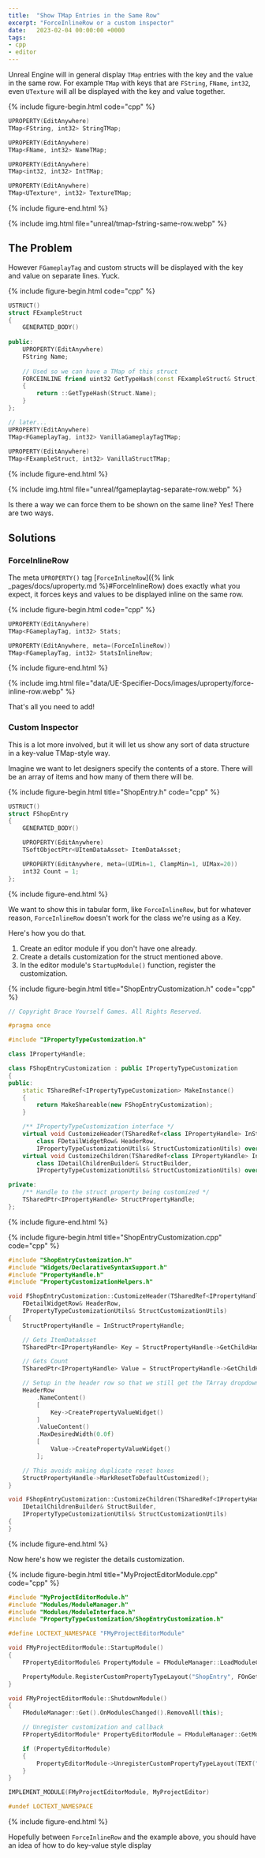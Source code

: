 ```yaml
---
title:  "Show TMap Entries in the Same Row"
excerpt: "ForceInlineRow or a custom inspector"
date:   2023-02-04 00:00:00 +0000
tags:
- cpp
- editor
---
```


Unreal Engine will in general display `TMap` entries with the key and the value
in the same row. For example `TMap` with keys that are `FString`, `FName`,
`int32`, even `UTexture` will all be displayed with the key and value together.

{%
include figure-begin.html
code="cpp"
%}
```cpp
UPROPERTY(EditAnywhere)
TMap<FString, int32> StringTMap;

UPROPERTY(EditAnywhere)
TMap<FName, int32> NameTMap;

UPROPERTY(EditAnywhere)
TMap<int32, int32> IntTMap;

UPROPERTY(EditAnywhere)
TMap<UTexture*, int32> TextureTMap;
```
{%
include figure-end.html
%}


{%
include img.html
file="unreal/tmap-fstring-same-row.webp"
%}

## The Problem

However `FGameplayTag` and custom structs will be displayed with the key and
value on separate lines. Yuck.

{%
include figure-begin.html
code="cpp"
%}
```cpp
USTRUCT()
struct FExampleStruct
{
	GENERATED_BODY()
	
public:
	UPROPERTY(EditAnywhere)
	FString Name;
	
	// Used so we can have a TMap of this struct
	FORCEINLINE friend uint32 GetTypeHash(const FExampleStruct& Struct)
	{
		return ::GetTypeHash(Struct.Name);
	}
};

// later...
UPROPERTY(EditAnywhere)
TMap<FGameplayTag, int32> VanillaGameplayTagTMap;
	
UPROPERTY(EditAnywhere)
TMap<FExampleStruct, int32> VanillaStructTMap;
```
{%
include figure-end.html
%}

{%
include img.html
file="unreal/fgameplaytag-separate-row.webp"
%}

Is there a way we can force them to be shown on the same line? Yes! There are
two ways.

## Solutions

### ForceInlineRow

The meta `UPROPERTY()` tag [`ForceInlineRow`]({% link _pages/docs/uproperty.md %}#ForceInlineRow) does exactly what you expect, it forces keys and values to be displayed inline on the same row.

{%
include figure-begin.html
code="cpp"
%}
```cpp
UPROPERTY(EditAnywhere)
TMap<FGameplayTag, int32> Stats;

UPROPERTY(EditAnywhere, meta=(ForceInlineRow))
TMap<FGameplayTag, int32> StatsInlineRow;
```
{%
include figure-end.html
%}

{%
include img.html
file="data/UE-Specifier-Docs/images/uproperty/force-inline-row.webp"
%}

That's all you need to add!


### Custom Inspector

This is a lot more involved, but it will let us show any sort of data structure
in a key-value TMap-style way.

Imagine we want to let designers specify the contents of a store. There will be
an array of items and how many of them there will be.

{%
include figure-begin.html
title="ShopEntry.h"
code="cpp"
%}
```cpp
USTRUCT()
struct FShopEntry
{
	GENERATED_BODY()

	UPROPERTY(EditAnywhere)
	TSoftObjectPtr<UItemDataAsset> ItemDataAsset;

	UPROPERTY(EditAnywhere, meta=(UIMin=1, ClampMin=1, UIMax=20))
	int32 Count = 1;
};
```
{%
include figure-end.html
%}

We want to show this in tabular form, like `ForceInlineRow`, but for whatever
reason, `ForceInlineRow` doesn't work for the class we're using as a Key.

Here's how you do that.

1. Create an editor module if you don't have one already.
2. Create a details customization for the struct mentioned above.
3. In the editor module's `StartupModule()` function, register the
   customization.


{%
include figure-begin.html
title="ShopEntryCustomization.h"
code="cpp"
%}
```cpp
// Copyright Brace Yourself Games. All Rights Reserved.

#pragma once

#include "IPropertyTypeCustomization.h"

class IPropertyHandle;

class FShopEntryCustomization : public IPropertyTypeCustomization
{
public:
	static TSharedRef<IPropertyTypeCustomization> MakeInstance() 
	{
		return MakeShareable(new FShopEntryCustomization);
	}

	/** IPropertyTypeCustomization interface */
	virtual void CustomizeHeader(TSharedRef<class IPropertyHandle> InStructPropertyHandle,
		class FDetailWidgetRow& HeaderRow,
		IPropertyTypeCustomizationUtils& StructCustomizationUtils) override;
	virtual void CustomizeChildren(TSharedRef<class IPropertyHandle> InStructPropertyHandle,
		class IDetailChildrenBuilder& StructBuilder,
		IPropertyTypeCustomizationUtils& StructCustomizationUtils) override;

private:
	/** Handle to the struct property being customized */
	TSharedPtr<IPropertyHandle> StructPropertyHandle;
};
```
{%
include figure-end.html
%}

{%
include figure-begin.html
title="ShopEntryCustomization.cpp"
code="cpp"
%}
```cpp
#include "ShopEntryCustomization.h"
#include "Widgets/DeclarativeSyntaxSupport.h"
#include "PropertyHandle.h"
#include "PropertyCustomizationHelpers.h"

void FShopEntryCustomization::CustomizeHeader(TSharedRef<IPropertyHandle> InStructPropertyHandle,
	FDetailWidgetRow& HeaderRow,
	IPropertyTypeCustomizationUtils& StructCustomizationUtils)
{
	StructPropertyHandle = InStructPropertyHandle;

	// Gets ItemDataAsset
	TSharedPtr<IPropertyHandle> Key = StructPropertyHandle->GetChildHandle(0);

	// Gets Count
	TSharedPtr<IPropertyHandle> Value = StructPropertyHandle->GetChildHandle(1);

	// Setup in the header row so that we still get the TArray dropdown
	HeaderRow
		.NameContent()
		[
			Key->CreatePropertyValueWidget()
		]
		.ValueContent()
		.MaxDesiredWidth(0.0f)
		[
			Value->CreatePropertyValueWidget()
		];

	// This avoids making duplicate reset boxes
	StructPropertyHandle->MarkResetToDefaultCustomized();
}

void FShopEntryCustomization::CustomizeChildren(TSharedRef<IPropertyHandle> InStructPropertyHandle,
	IDetailChildrenBuilder& StructBuilder,
	IPropertyTypeCustomizationUtils& StructCustomizationUtils)
{
}
```
{%
include figure-end.html
%}

Now here's how we register the details customization.

{%
include figure-begin.html
title="MyProjectEditorModule.cpp"
code="cpp"
%}
```cpp
#include "MyProjectEditorModule.h"
#include "Modules/ModuleManager.h"
#include "Modules/ModuleInterface.h"
#include "PropertyTypeCustomization/ShopEntryCustomization.h"

#define LOCTEXT_NAMESPACE "FMyProjectEditorModule"

void FMyProjectEditorModule::StartupModule()
{
	FPropertyEditorModule& PropertyModule = FModuleManager::LoadModuleChecked<FPropertyEditorModule>("PropertyEditor");

	PropertyModule.RegisterCustomPropertyTypeLayout("ShopEntry", FOnGetPropertyTypeCustomizationInstance::CreateStatic(&FShopEntryCustomization::MakeInstance));
}

void FMyProjectEditorModule::ShutdownModule()
{
	FModuleManager::Get().OnModulesChanged().RemoveAll(this);

	// Unregister customization and callback
	FPropertyEditorModule* PropertyEditorModule = FModuleManager::GetModulePtr<FPropertyEditorModule>("PropertyEditor");

	if (PropertyEditorModule)
	{
		PropertyEditorModule->UnregisterCustomPropertyTypeLayout(TEXT("ShopEntry"));
	}
}

IMPLEMENT_MODULE(FMyProjectEditorModule, MyProjectEditor)

#undef LOCTEXT_NAMESPACE
```
{%
include figure-end.html
%}

Hopefully between `ForceInlineRow` and the example above, you should have an
idea of how to do key-value style display

